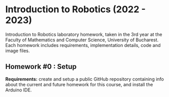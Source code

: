 # Introduction to Robotics (2022 - 2023)
Introduction to Robotics laboratory homework, taken in the 3rd year at the Faculty of Mathematics and Computer Science, University of Bucharest. Each homework includes requirements, implementation details, code and image files.

## Homework #0 : Setup

**Requirements:** create and setup a public GitHub repository containing info about the current and future homework for this course, and install the Arduino IDE.
